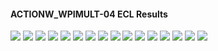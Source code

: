 #### ACTIONW_WPIMULT-04 ECL Results

![](ECL/ACTIONW_WPIMULT-04-Field_Production_Comparison_Plot.png)
![](ECL/ACTIONW_WPIMULT-04-Field_Water_Injection_Comparison_Plot.png)
![](ECL/ACTIONW_WPIMULT-04-Well_OP01_PI_Preferred_Phase_Comparison_Plot.png)
![](ECL/ACTIONW_WPIMULT-04-Well_OP01_Production_Performance.png)
![](ECL/ACTIONW_WPIMULT-04-Well_OP02_PI_Preferred_Phase_Comparison_Plot.png)
![](ECL/ACTIONW_WPIMULT-04-Well_OP02_Production_Performance.png)
![](ECL/ACTIONW_WPIMULT-04-Well_OP03_PI_Preferred_Phase_Comparison_Plot.png)
![](ECL/ACTIONW_WPIMULT-04-Well_OP03_Production_Performance.png)
![](ECL/ACTIONW_WPIMULT-04-Well_OP04_PI_Preferred_Phase_Comparison_Plot.png)
![](ECL/ACTIONW_WPIMULT-04-Well_OP04_Production_Performance.png)
![](ECL/ACTIONW_WPIMULT-04-Well_OP05_PI_Preferred_Phase_Comparison_Plot.png)
![](ECL/ACTIONW_WPIMULT-04-Well_OP05_Production_Performance.png)
![](ECL/ACTIONW_WPIMULT-04-Well_WI01_Water_Injection_Performance.png)
![](ECL/ACTIONW_WPIMULT-04-Well_WI02_Water_Injection_Performance.png)
![](ECL/ACTIONW_WPIMULT-04-Well_WI03_Water_Injection_Performance.png)
![](ECL/ACTIONW_WPIMULT-04-Well_WI04_Water_Injection_Performance.png)
